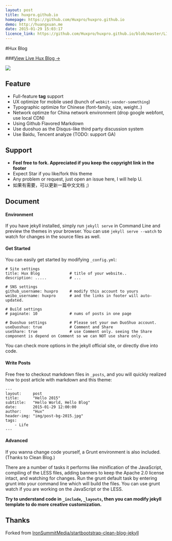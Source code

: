 ```yaml
---
layout: post
title: huxpro.github.io
homepage: https://github.com/Huxpro/huxpro.github.io
demo: http://huangxuan.me
date: 2015-01-29 15:03:17
licence_link: https://github.com/Huxpro/huxpro.github.io/blob/master/LICENSE
---
```

#Hux Blog

###[View Live Hux Blog &rarr;](http://huxpro.github.io)

![](http://pic3.zhimg.com/4b3c678f7c23067a1975bbc20f6711ea_b.jpg)


## Feature

- Full-feature **tag** support
- UX optimize for mobile used (bunch of `webkit-vender-something`)
- Typographic optimize for Chinese (font-family, size, weight..)
- Network optimze for China network environment (drop google webfont, use local CDN)
- Using Github Flavored Markdown
- Use duoshuo as the Disqus-like third party discussion system
- Use Baidu, Tencent analyze (TODO: support GA)


## Support

- **Feel free to fork. Appreciated if you keep the copyright link in the footer**
- Expect Star if you like/fork this theme
- Any problem or request, just open an issue here, I will help U.
- 如果有需要，可以更新一篇中文文档 ;)


## Document

#### Environment

If you have jekyll installed, simply run `jekyll serve` in Command Line
and preview the themes in your browser. You can use `jekyll serve --watch` to watch for changes in the source files as well.


#### Get Started

You can easily get started by modifying `_config.yml`:

```
# Site settings
title: Hux Blog             # title of your website..
description: .....          # ...

# SNS settings      
github_username: huxpro     # modify this account to yours
weibo_username: huxpro      # and the links in footer will auto-updated.

# Build settings
# paginate: 10              # nums of posts in one page

# Duoshuo settings          # Please set your own DuoShuo account.
useDuoshuo: true            # Comment and Share
useShare: true              # use Comment only. seeing the Share component is depend on Comment so we can NOT use share only.

```

You can check more options in the jekyll official site, or directly dive into code.


#### Write Posts

Free free to checkout markdown files in `_posts`, and you will quickly realized how to post article with markdown and this theme:

```
---
layout:     post
title:      "Hello 2015"
subtitle:   "Hello World, Hello Blog"
date:       2015-01-29 12:00:00
author:     "Hux"
header-img: "img/post-bg-2015.jpg"
tags:
    - Life
---

```

#### Advanced

If you wanna change code yourself, a Grunt environment is also included. (Thanks to Clean Blog.)

There are a number of tasks it performs like minification of the JavaScript, compiling of the LESS files, adding banners to keep the Apache 2.0 license intact, and watching for changes. Run the grunt default task by entering grunt into your command line which will build the files. You can use grunt watch if you are working on the JavaScript or the LESS.

**Try to understand code in `_include`, `_layouts`, then you can modify jekyll template to do more creative customization.**



## Thanks

Forked from [IronSummitMedia/startbootstrap-clean-blog-jekyll](https://github.com/IronSummitMedia/startbootstrap-clean-blog-jekyll)

